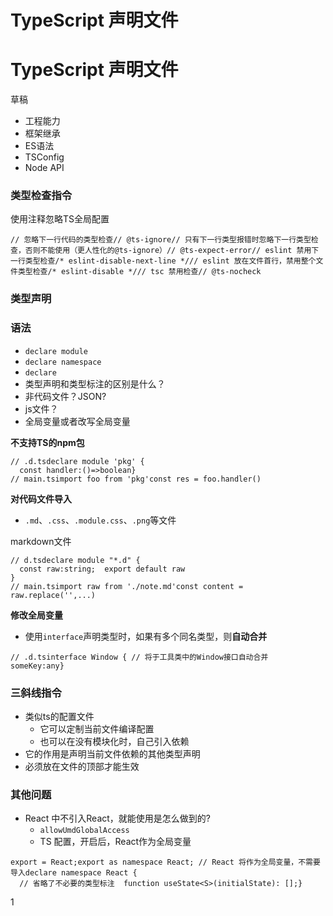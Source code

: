 # TypeScript 声明文件

# TypeScript 声明文件

草稿

- 工程能力
- 框架继承
- ES语法
- TSConfig
- Node API

### 类型检查指令

使用注释忽略TS全局配置

```tsx
// 忽略下一行代码的类型检查// @ts-ignore// 只有下一行类型报错时忽略下一行类型检查，否则不能使用（更人性化的@ts-ignore）// @ts-expect-error// eslint 禁用下一行类型检查/* eslint-disable-next-line */// eslint 放在文件首行，禁用整个文件类型检查/* eslint-disable */// tsc 禁用检查// @ts-nocheck
```

### 类型声明

### 语法

- `declare module`
- `declare namespace`
- `declare`
- 类型声明和类型标注的区别是什么？
- 非代码文件？JSON?
- js文件？
- 全局变量或者改写全局变量

**不支持TS的npm包**

```tsx
// .d.tsdeclare module 'pkg' {
  const handler:()=>boolean}
// main.tsimport foo from 'pkg'const res = foo.handler()
```

**对代码文件导入**

- `.md`、`.css`、`.module.css`、`.png`等文件

markdown文件

```tsx
// d.tsdeclare module "*.d" {
  const raw:string;  export default raw
}
// main.tsimport raw from './note.md'const content = raw.replace('',...)
```

**修改全局变量**

- 使用`interface`声明类型时，如果有多个同名类型，则**自动合并**

```tsx
// .d.tsinterface Window { // 将于工具类中的Window接口自动合并  someKey:any}
```

### 三斜线指令

- 类似ts的配置文件
    - 它可以定制当前文件编译配置
    - 也可以在没有模块化时，自己引入依赖
- 它的作用是声明当前文件依赖的其他类型声明
- 必须放在文件的顶部才能生效

### 其他问题

- React 中不引入React，就能使用是怎么做到的?
    - `allowUmdGlobalAccess`
    - TS 配置，开启后，React作为全局变量

```tsx
export = React;export as namespace React; // React 将作为全局变量，不需要导入declare namespace React {
  // 省略了不必要的类型标注  function useState<S>(initialState): [];}
```

1